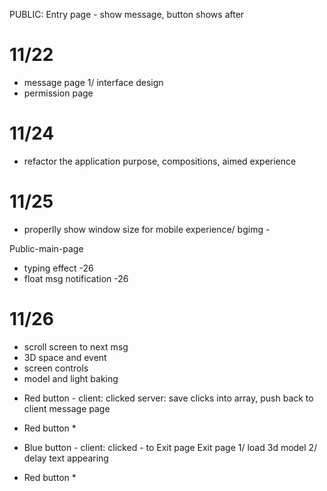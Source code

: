 PUBLIC: Entry page - show message, button shows after

# 11/22
- message page
1/ interface design 
- permission page

# 11/24
- refactor the application purpose, compositions, aimed experience

# 11/25
- properlly show window size for mobile experience/ bgimg - 

Public-main-page
- typing effect -26
- float msg notification -26

# 11/26
- scroll screen to next msg 
- 3D space and event
- screen controls
- model and light baking 




* Red button - 
client: clicked
server: save clicks into array, push back to client message page
- Red button *

* Blue button - 
client: clicked - to Exit page
Exit page
1/ load 3d model
2/ delay text appearing
- Red button *

